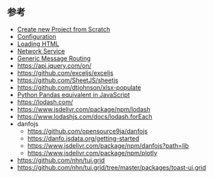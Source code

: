 ﻿## 参考
- [Create new Project from Scratch](https://github.com/chromelyapps/Chromely/wiki/create-new-project-from-scratch)
- [Configuration](https://github.com/chromelyapps/Chromely/wiki/configuration)
- [Loading HTML](https://github.com/chromelyapps/Chromely/wiki/loading-html)
- [Network Service](https://github.com/chromelyapps/Chromely/blob/master/Documents/network.md)
- [Generic Message Routing](https://github.com/chromelyapps/Chromely/blob/master/Documents/generic_message_routing.md)
- https://api.jquery.com/on/
- https://github.com/exceljs/exceljs
- https://github.com/SheetJS/sheetjs
- https://github.com/dtjohnson/xlsx-populate
- [Python Pandas equivalent in JavaScript](https://stackoverflow.com/questions/30610675/python-pandas-equivalent-in-javascript/43825646#43825646)
- https://lodash.com/
- https://www.jsdelivr.com/package/npm/lodash
- https://www.lodashjs.com/docs/lodash.forEach
- danfojs
	- https://github.com/opensource9ja/danfojs
	- https://danfo.jsdata.org/getting-started
	- https://www.jsdelivr.com/package/npm/danfojs?path=lib
	- https://www.jsdelivr.com/package/npm/plotly
- https://github.com/nhn/tui.grid
- https://github.com/nhn/tui.grid/tree/master/packages/toast-ui.grid